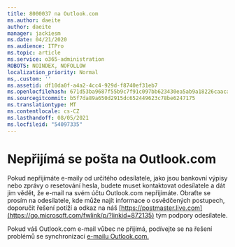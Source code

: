 ```yaml
---
title: 8000037 na Outlook.com
ms.author: daeite
author: daeite
manager: jackiesm
ms.date: 04/21/2020
ms.audience: ITPro
ms.topic: article
ms.service: o365-administration
ROBOTS: NOINDEX, NOFOLLOW
localization_priority: Normal
ms,.custom: ''
ms.assetid: df10da0f-a4a2-4cc4-929d-f8740ef31eb7
ms.openlocfilehash: 671d53ba9687f55b9c7f91c097bb623430ea5ab9a18226caacabdc92f6b410d8
ms.sourcegitcommit: b5f7da89a650d2915dc652449623c78be6247175
ms.translationtype: MT
ms.contentlocale: cs-CZ
ms.lasthandoff: 08/05/2021
ms.locfileid: "54097335"
---
```

# <a name="not-receiving-mail-in-outlookcom"></a>Nepřijímá se pošta na Outlook.com

Pokud nepřijímáte e-maily od určitého odesílatele, jako jsou bankovní výpisy nebo zprávy o resetování hesla, budete muset kontaktovat odesílatele a dát jim vědět, že e-mail na svém účtu Outlook.com nepřijímáte. Obraťte se prosím na odesílatele, kde může najít informace o osvědčených postupech, doporučit řešení potíží a odkaz na náš [https://postmaster.live.com](https://go.microsoft.com/fwlink/p/?linkid=872135) tým podpory odesílatele.
  
Pokud váš Outlook.com e-mail vůbec ne přijímá, podívejte se na řešení problémů se synchronizací [e-mailu Outlook.com.](https://go.microsoft.com/fwlink/p/?linkid=874363)
  


